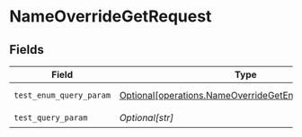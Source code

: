 # NameOverrideGetRequest


## Fields

| Field                                                                                                                  | Type                                                                                                                   | Required                                                                                                               | Description                                                                                                            | Example                                                                                                                |
| ---------------------------------------------------------------------------------------------------------------------- | ---------------------------------------------------------------------------------------------------------------------- | ---------------------------------------------------------------------------------------------------------------------- | ---------------------------------------------------------------------------------------------------------------------- | ---------------------------------------------------------------------------------------------------------------------- |
| `test_enum_query_param`                                                                                                | [Optional[operations.NameOverrideGetEnumNameOverride]](undefined/models/operations/nameoverridegetenumnameoverride.md) | :heavy_check_mark:                                                                                                     | An enum type                                                                                                           | value3                                                                                                                 |
| `test_query_param`                                                                                                     | *Optional[str]*                                                                                                        | :heavy_check_mark:                                                                                                     | N/A                                                                                                                    | example                                                                                                                |